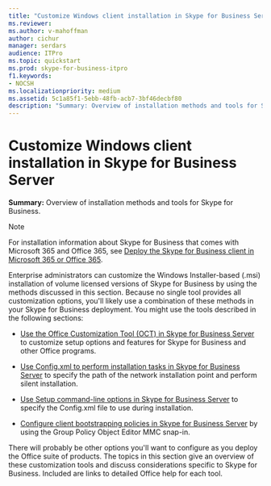 ```yaml
---
title: "Customize Windows client installation in Skype for Business Server"
ms.reviewer: 
ms.author: v-mahoffman
author: cichur
manager: serdars
audience: ITPro
ms.topic: quickstart
ms.prod: skype-for-business-itpro
f1.keywords:
- NOCSH
ms.localizationpriority: medium
ms.assetid: 5c1a85f1-5ebb-48fb-acb7-3bf46decbf80
description: "Summary: Overview of installation methods and tools for Skype for Business."
---
```


# Customize Windows client installation in Skype for Business Server
 
**Summary:** Overview of installation methods and tools for Skype for Business.
  
> [!NOTE]
> For installation information about Skype for Business that comes with Microsoft 365 and Office 365, see [Deploy the Skype for Business client in Microsoft 365 or Office 365](https://support.office.com/article/8c563b81-22c9-4024-9efe-9fe28c7bbc96). 
  
Enterprise administrators can customize the Windows Installer-based (.msi) installation of volume licensed versions of Skype for Business by using the methods discussed in this section. Because no single tool provides all customization options, you'll likely use a combination of these methods in your Skype for Business deployment. You might use the tools described in the following sections:
  
- [Use the Office Customization Tool (OCT) in Skype for Business Server](use-the-office-customization-tool-oct.md) to customize setup options and features for Skype for Business and other Office programs.
    
- [Use Config.xml to perform installation tasks in Skype for Business Server](use-config-xml-to-perform-installation-tasks.md) to specify the path of the network installation point and perform silent installation.
    
- [Use Setup command-line options in Skype for Business Server](use-setup-command-line-options.md) to specify the Config.xml file to use during installation.
    
- [Configure client bootstrapping policies in Skype for Business Server](configure-client-bootstrapping-policies.md) by using the Group Policy Object Editor MMC snap-in.
    
There will probably be other options you'll want to configure as you deploy the Office suite of products. The topics in this section give an overview of these customization tools and discuss considerations specific to Skype for Business. Included are links to detailed Office help for each tool. 
  

